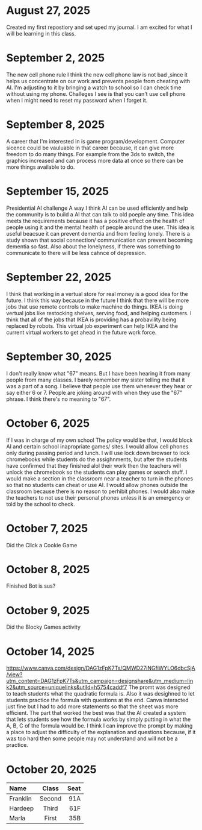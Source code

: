# August 27, 2025
Created my first repostiory and set uped my journal. I am excited for what I will be learning in this class.
# September 2, 2025
The new cell phone rule
I think the new cell phone law is not bad ,since it helps us concentrate on our work and prevents people from cheating with AI. I'm adjusting to it by bringing a watch to school so I can check time without using my phone. Challeges I see is that you can't use cell phone when I might need to reset my password when I forget it.
# September 8, 2025
A career that I'm interested in is game program/development. Computer sicence could be vauluable in that career because, it can give more freedom to do many things. For example from the 3ds to switch, the graphics increased and can process more data at once so there can be more things available to do.
# September 15, 2025
Presidential AI challenge
A way I think AI can be used efficiently and help the community is to build a AI that can talk to old poeple any time. This idea meets the requirements because it has a positive effect on the health of people using it and the mental health of people around the user. This idea is useful beacsue it can prevent dementia and from feeling lonely. There is a study shown that social connection/ communication can prevent becoming dementia so fast. Also about the lonelyness, if there was something to communicate to there will be less cahnce of depression.
# September 22, 2025
I think that working in a vertual store for real money is a good idea for the future. I think this way because in the future I think that there will be more jobs that use remote controls to make machine do things. IKEA is doing vertual jobs like restocking shelves, serving food, and helping customers. I think that all of the jobs that IKEA is providing has a probavility being replaced by robots. This virtual job experiment can help IKEA and the current virtual workers to get ahead in the future work force.
# September 30, 2025
I don't really know what "67" means. But I have been hearing it from many people from many classes. I barely remember my sister telling me that it was a part of a song. I believe that people use them whenever they hear or say either 6 or 7. People are joking around with when they use the "67" phrase. I think there's no meaning to "67".
# October 6, 2025
If I was in charge of my own school The policy would be that, I would block AI and certain school inapropriate games/ sites. I would allow cell phones only during passing period and lunch. I will use lock down browser to lock chromebooks while students do the assighnments, but after the students have confirmed that they finished alol their work then the teachers will unlock the chromebook so the students can play games or search stuff. I would make a section in the classroom near a teacher to turn in the phones so that no students can cheat or use AI. I would allow phones outside the classroom because there is no reason to perhibit phones. I would also make the teachers to not use their personal phones unless it is an emergency or told by the school to check.
# October 7, 2025
Did the Click a Cookie Game
# October 8, 2025
Finished Bot is sus?
# October 9, 2025
Did the Blocky Games activity
# October 14, 2025
https://www.canva.com/design/DAG1zFpK7Ts/QMWD27iNGfiWYLO6dbcSjA/view?utm_content=DAG1zFpK7Ts&utm_campaign=designshare&utm_medium=link2&utm_source=uniquelinks&utlId=h5754caddf7
The promt was designed to teach students what the quadratic formula is. Also it was desighned to let students practice the formula with questions at the end. Canva interacted just fine but I had to add more statements so that the sheet was more efficient. The part that worked the best was that the AI created a system that lets students see how the formula works by simply putting in what the A, B, C of the formula would be. I think I can improve the prompt by making a place to adjust the difficulty of the explanation and questions because, if it was too hard then some people may not understand and will not be a practice.
# October 20, 2025
| Name      | Class | Seat     |
| :---        |    :----:   |          ---: |
| Franklin      | Second       | 91A   |
| Hardeep   | Third        | 61F      |
| Marla   | First        | 35B      |
